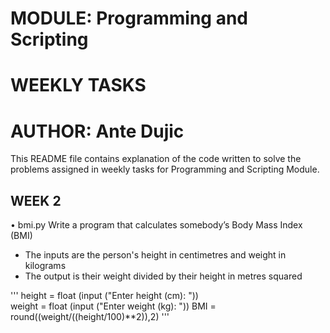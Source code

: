 # MODULE: Programming and Scripting
# WEEKLY TASKS
# AUTHOR: Ante Dujic

This README file contains explanation of the code written to solve the problems assigned in weekly tasks for Programming and Scripting Module.

## WEEK 2
•	bmi.py
Write a program that calculates somebody’s Body Mass Index (BMI)
-	The inputs are the person's height in centimetres and weight in kilograms
-	The output is their weight divided by their height in metres squared

'''
height = float (input ("Enter height (cm): "))               
weight = float (input ("Enter weight (kg): "))
BMI = round((weight/((height/100)**2)),2)
'''
